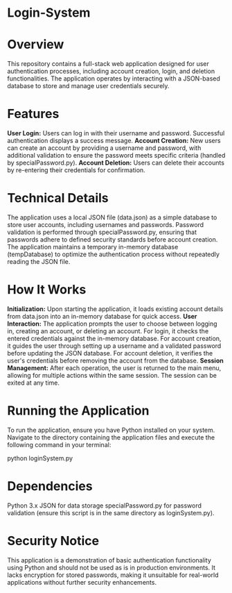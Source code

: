# Login-System

# Overview
This repository contains a full-stack web application designed for user authentication processes, including account creation, login, and deletion functionalities. The application operates by interacting with a JSON-based database to store and manage user credentials securely.

# Features
**User Login:** Users can log in with their username and password. Successful authentication displays a success message.
**Account Creation:** New users can create an account by providing a username and password, with additional validation to ensure the password meets specific criteria (handled by specialPassword.py).
**Account Deletion:** Users can delete their accounts by re-entering their credentials for confirmation.

# Technical Details
The application uses a local JSON file (data.json) as a simple database to store user accounts, including usernames and passwords.
Password validation is performed through specialPassword.py, ensuring that passwords adhere to defined security standards before account creation.
The application maintains a temporary in-memory database (tempDatabase) to optimize the authentication process without repeatedly reading the JSON file.

# How It Works
**Initialization:** Upon starting the application, it loads existing account details from data.json into an in-memory database for quick access.
**User Interaction:** The application prompts the user to choose between logging in, creating an account, or deleting an account.
For login, it checks the entered credentials against the in-memory database.
For account creation, it guides the user through setting up a username and a validated password before updating the JSON database.
For account deletion, it verifies the user's credentials before removing the account from the database.
**Session Management:** After each operation, the user is returned to the main menu, allowing for multiple actions within the same session. The session can be exited at any time.

# Running the Application
To run the application, ensure you have Python installed on your system. Navigate to the directory containing the application files and execute the following command in your terminal:

python loginSystem.py


# Dependencies
Python 3.x
JSON for data storage
specialPassword.py for password validation (ensure this script is in the same directory as loginSystem.py).

# Security Notice
This application is a demonstration of basic authentication functionality using Python and should not be used as is in production environments. It lacks encryption for stored passwords, making it unsuitable for real-world applications without further security enhancements.
